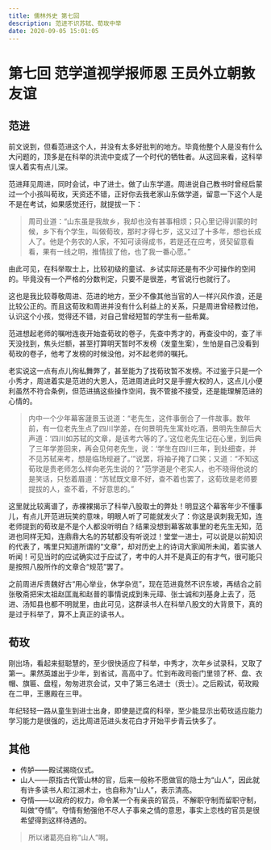 ```yaml
---
title: 儒林外史 第七回
description: 范进不识苏轼、荀玫中举
date: 2020-09-05 15:01:05
---
```


# 第七回 范学道视学报师恩 王员外立朝敦友谊 
## 范进
前文说到，但看范进这个人，并没有太多好批判的地方。毕竟他整个人是没有什么大问题的，顶多是在科举的洪流中变成了一个时代的牺牲者。从这回来看，这科举误人着实有点儿深。

范进拜见周进，同时会试，中了进士。做了山东学道。周进说自己教书时曾经启蒙过一个小孩叫荀玫，天资还不错，正好你去我老家山东做学道，留意一下这个人是不是在考试，如果感觉还行，就提拔一下：
> 周司业道：“山东虽是我故乡，我却也没有甚事相烦；只心里记得训蒙的时候，乡下有个学生，叫做荀玫，那时才得七岁，这又过了十多年，想也长成人了。他是个务农的人家，不知可读得成书，若是还在应考，贤契留意看看，果有一线之明，推情拔了他，也了我一番心愿。”

由此可见，在科举取士上，比较初级的童试、乡试实际还是有不少可操作的空间的。毕竟没有一个严格的分数判定，只要不是很差，考官说行也就行了。

这也是我比较尊敬周进、范进的地方，至少不像其他当官的人一样兴风作浪，还是比较公正的。而且这荀玫和周进并没有什么利益上的关系，只是周进曾经教过他，认识这个小孩，觉得还不错，对自己曾经短暂的学生有一些希冀。

范进想起老师的嘱咐连夜开始查荀玫的卷子，先查中秀才的，再查没中的，查了半天没找到，焦头烂额，甚至打算明天暂时不发榜（发童生案），生怕是自己没看到荀玫的卷子，他考了发榜的时候没他，对不起老师的嘱托。

老实说这一点有点儿徇私舞弊了，甚至能为了找荀玫暂不发榜。不过鉴于只是一个小秀才，周进着实是范进的大恩人，范进周进此时又是手握大权的人，这点儿小便利虽然不符合条例，但范进搞这些操作空间，我不管接不接受，还是能理解范进的心情的。

> 内中一个少年幕客蘧景玉说道：“老先生，这件事倒合了一件故事。数年前，有一位老先生点了四川学差，在何景明先生寓处吃酒，景明先生醉后大声道：‘四川如苏轼的文章，是该考六等的了。’这位老先生记在心里，到后典了三年学差回来，再会见何老先生，说：‘学生在四川三年，到处细查，并不见苏轼来考，想是临场规避了。’”说罢，将袖子掩了口笑；又道：“不知这荀玫是贵老师怎么样向老先生说的？”范学道是个老实人，也不晓得他说的是笑话，只愁着眉道：“苏轼既文章不好，查不着也罢了，这荀玫是老师要提拔的人，查不着，不好意思的。”

这里就比较离谱了，赤裸裸揭示了科举八股取士的弊处！明显这个幕客年少不懂事儿，有点儿开范进玩笑的意味，明眼人听了可能就发火了：你这是讽刺我无知，连老师提到的荀玫是不是个人都没听明白？结果没想到幕客故事里的老先生无知，范进也同样无知，连鼎鼎大名的苏轼都没有听说过！堂堂一进士，可以说是以前知识的代表了，嘴里只知道所谓的“文章”，却对历史上的诗词大家闻所未闻，着实骇人听闻！可见当时的应试确实过于应试了，考中的人并不是真正的有才气，很可能只是按照八股所作的文章合“规范”罢了。

之前周进斥责魏好古“用心举业，休学杂览”，现在范进竟然不识东坡，再结合之前张敬斋把宋太祖赵匡胤和赵普的事情说成到朱元璋、张士诚和刘基身上去了，范进、汤知县也都不明就里，由此可见，这群读书人在科举八股文的大背景下，真的是过于科举了，算不上真正的读书人。

## 荀玫
刚出场，看起来挺聪慧的，至少很快适应了科举，中秀才，次年乡试录科，又取了第一。果然英雄出于少年，到省试，高高中了。忙到布政司衙门里领了杯、盘、衣帽、旗匾、盘程，匆匆进京会试，又中了第三名进士（贡士）。之后殿试，荀玫殿在二甲，王惠殿在三甲。

年纪轻轻一路从童生到进士出身，即使是迂腐的科举，至少能显示出荀玫适应能力学习能力是很强的，远比周进范进头发花白才开始平步青云快多了。

## 其他
- 传胪——殿试揭晓仪式。
- 山人——原指古代管山林的官，后来一般称不愿做官的隐士为“山人”，因此就有许多读书人和江湖术士，也自称为“山人”，表示清高。
- 夺情——以政府的权力，命令某一个有亲丧的官员，不解职守制而留职守制，叫做“夺情”。夺情有勉强他不尽人子事亲之情的意思，事实上恋栈的官员是很希望得到这样待遇的。

> 所以诸葛亮自称“山人”啊。

